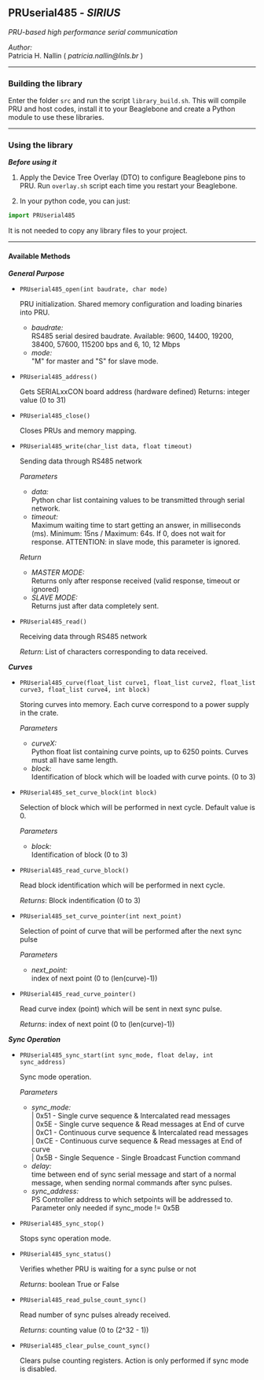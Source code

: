 ## PRUserial485 - _SIRIUS_
_PRU-based high performance serial communication_  



_Author:_  
Patricia H. Nallin ( _patricia.nallin@lnls.br_ )

_____


### Building the library

Enter the folder `src` and run the script `library_build.sh`. This will compile PRU and host codes, install it to your Beaglebone and create a Python module to use these libraries.



_____

### Using the library


_**Before using it**_

1. Apply the Device Tree Overlay (DTO) to configure Beaglebone pins to PRU. Run `overlay.sh` script each time you restart your Beaglebone.

2. In your python code, you can just:
```python
import PRUserial485
```  
 It is not needed to copy any library files to your project.

---



#### Available Methods

_**General Purpose**_

- ```PRUserial485_open(int baudrate, char mode)```

   PRU initialization. Shared memory configuration and loading binaries into PRU.  
   * _baudrate:_  
   RS485 serial desired baudrate. Available: 9600, 14400, 19200, 38400, 57600, 115200 bps and 6, 10, 12 Mbps
   * _mode:_  
   "M" for master and "S" for slave mode.


- ```PRUserial485_address()```

   Gets SERIALxxCON board address (hardware defined)
   Returns: integer value (0 to 31)


- ```PRUserial485_close()```

   Closes PRUs and memory mapping.


- ```PRUserial485_write(char_list data, float timeout)```

   Sending data through RS485 network  

   _*Parameters*_
  * _data:_  
  Python char list containing values to be transmitted through serial network.
  * _timeout:_  
  Maximum waiting time to start getting an answer, in milliseconds (ms). Minimum: 15ns / Maximum: 64s. If 0, does not wait for response. ATTENTION: in slave mode, this parameter is ignored.  

  _*Return*_
  * _MASTER MODE:_  
   Returns only after response received (valid response, timeout or ignored)
  * _SLAVE MODE:_  
   Returns just after data completely sent.


- ```PRUserial485_read()```

   Receiving data through RS485 network  

   _*Return*_: List of characters corresponding to data received.


_**Curves**_

- ```PRUserial485_curve(float_list curve1, float_list curve2, float_list curve3, float_list curve4, int block)```

   Storing curves into memory. Each curve correspond to a power supply in the crate.   

   _*Parameters*_
  * _curveX:_  
  Python float list containing curve points, up to 6250 points. Curves must all have same length.
  * _block:_  
  Identification of block which will be loaded with curve points. (0 to 3)  


- ```PRUserial485_set_curve_block(int block)```

   Selection of block which will be performed in next cycle. Default value is 0.   

   _*Parameters*_
  * _block:_  
  Identification of block (0 to 3)  


- ```PRUserial485_read_curve_block()```

   Read block identification which will be performed in next cycle.    

   _*Returns*_: Block indentification (0 to 3)


- ```PRUserial485_set_curve_pointer(int next_point)```

   Selection of point of curve that will be performed after the next sync pulse   

   _*Parameters*_
  * _next_point:_  
   index of next point (0 to (len(curve)-1))  


- ```PRUserial485_read_curve_pointer()```

   Read curve index (point) which will be sent in next sync pulse.    

   _*Returns*_: index of next point (0 to (len(curve)-1))


_**Sync Operation**_

- ```PRUserial485_sync_start(int sync_mode, float delay, int sync_address)```

   Sync mode operation.   

   _*Parameters*_
  * _sync_mode:_  
                 | 0x51 - Single curve sequence & Intercalated read messages  
                 | 0x5E - Single curve sequence & Read messages at End of curve  
                 | 0xC1 - Continuous curve sequence & Intercalated read messages  
                 | 0xCE - Continuous curve sequence & Read messages at End of curve  
                 | 0x5B - Single Sequence - Single Broadcast Function command
  * _delay:_  
  time between end of sync serial message and start of a normal message, when sending normal commands after sync pulses.
  * _sync_address:_  
  PS Controller address to which setpoints will be addressed to. Parameter only needed if sync_mode != 0x5B  


- ```PRUserial485_sync_stop()```

   Stops sync operation mode.   



- ```PRUserial485_sync_status()```

   Verifies whether PRU is waiting for a sync pulse or not    

   _*Returns*_: boolean True or False


- ```PRUserial485_read_pulse_count_sync()```

   Read number of sync pulses already received.    

   _*Returns*_: counting value (0 to (2^32 - 1))


- ```PRUserial485_clear_pulse_count_sync()```

   Clears pulse counting registers. Action is only performed if sync mode is disabled.   

